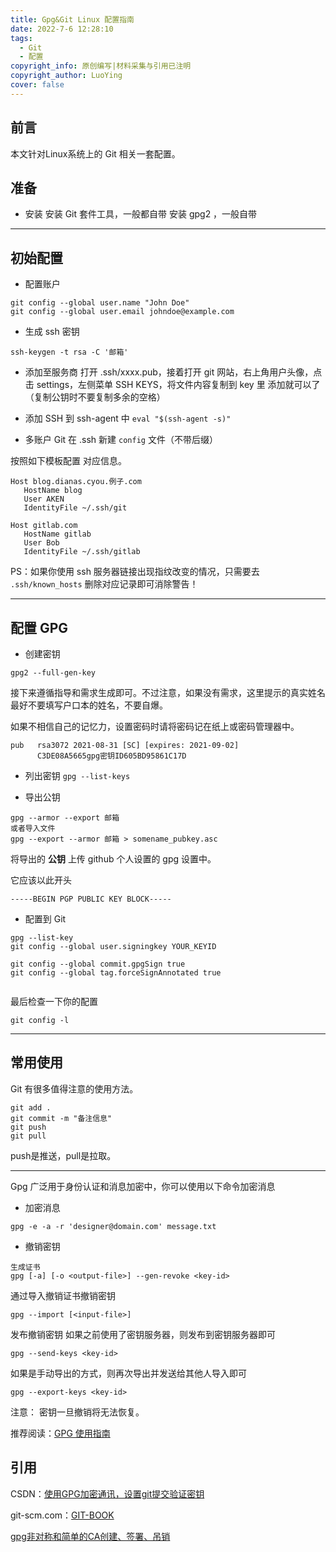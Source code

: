 ```yaml
---
title: Gpg&Git Linux 配置指南
date: 2022-7-6 12:28:10
tags: 
  - Git
  - 配置
copyright_info: 原创编写|材料采集与引用已注明
copyright_author: LuoYing
cover: false
---
```





## 前言
本文针对Linux系统上的 Git 相关一套配置。


## 准备
- 安装
安装 Git 套件工具，一般都自带
安装 gpg2 ，一般自带


--------------

## 初始配置

- 配置账户
```
git config --global user.name "John Doe"
git config --global user.email johndoe@example.com
```

- 生成 ssh 密钥
```
ssh-keygen -t rsa -C '邮箱'
```

- 添加至服务商
打开 .ssh/xxxx.pub，接着打开 git 网站，右上角用户头像，点击 settings，左侧菜单 SSH KEYS，将文件内容复制到 key 里 添加就可以了（复制公钥时不要复制多余的空格）


- 添加 SSH 到 ssh-agent 中
`eval "$(ssh-agent -s)"`


- 多账户 Git
在 .ssh 新建 `config` 文件（不带后缀）

按照如下模板配置 对应信息。

 ```
Host blog.dianas.cyou.例子.com
    HostName blog
    User AKEN
    IdentityFile ~/.ssh/git
  
Host gitlab.com
    HostName gitlab
    User Bob
    IdentityFile ~/.ssh/gitlab
 ```
 
PS：如果你使用 ssh 服务器链接出现指纹改变的情况，只需要去 `.ssh/known_hosts` 删除对应记录即可消除警告！


---------


## 配置 GPG

- 创建密钥
```
gpg2 --full-gen-key

```
接下来遵循指导和需求生成即可。不过注意，如果没有需求，这里提示的真实姓名最好不要填写户口本的姓名，不要自爆。

如果不相信自己的记忆力，设置密码时请将密码记在纸上或密码管理器中。

```
pub   rsa3072 2021-08-31 [SC] [expires: 2021-09-02]
      C3DE08A5665gpg密钥ID605BD95861C17D

```




- 列出密钥
```gpg --list-keys```


- 导出公钥
```
gpg --armor --export 邮箱
或者导入文件
gpg --export --armor 邮箱 > somename_pubkey.asc

```

将导出的 **公钥** 上传 github 个人设置的 gpg 设置中。

它应该以此开头

```
-----BEGIN PGP PUBLIC KEY BLOCK-----
```



- 配置到 Git
```
gpg --list-key
git config --global user.signingkey YOUR_KEYID

git config --global commit.gpgSign true
git config --global tag.forceSignAnnotated true


```



最后检查一下你的配置


`git config -l`

-------

## 常用使用

Git 有很多值得注意的使用方法。
```
git add .
git commit -m "备注信息"
git push
git pull
```
push是推送，pull是拉取。

-----

Gpg 广泛用于身份认证和消息加密中，你可以使用以下命令加密消息

- 加密消息
```
gpg -e -a -r 'designer@domain.com' message.txt

```


- 撤销密钥
```
生成证书
gpg [-a] [-o <output-file>] --gen-revoke <key-id>
```

通过导入撤销证书撤销密钥

```
gpg --import [<input-file>]
```

发布撤销密钥
如果之前使用了密钥服务器，则发布到密钥服务器即可

```
gpg --send-keys <key-id>
```

如果是手动导出的方式，则再次导出并发送给其他人导入即可

```
gpg --export-keys <key-id>
```

注意： 密钥一旦撤销将无法恢复。



推荐阅读：[GPG 使用指南](https://www.cnblogs.com/val3344/p/15611590.html)

## 引用

 CSDN：[使用GPG加密通讯，设置git提交验证密钥](https://blog.csdn.net/qq_43520820/article/details/120129566)
 
 git-scm.com：[GIT-BOOK](https://git-scm.com/book/zh/v2/)

[gpg非对称和简单的CA创建、签署、吊销](https://www.cnblogs.com/zy2271/p/13619605.html)


